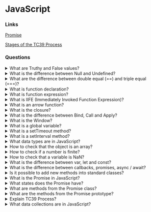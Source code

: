 # JavaScript

### Links

[Promise](https://developer.mozilla.org/en-US/docs/Web/JavaScript/Reference/Global_Objects/Promise)

[Stages of the TC39 Process](https://nitayneeman.com/posts/introducing-all-stages-of-the-tc39-process-in-ecmascript/)

### Questions

<details>
  <summary>What are Truthy and False values?</summary>

What are Truthy and False values?

Falsy values:

false, 0, “”, undefined, NaN

Truthy values:

Truthy values are everything except falsy values.

</details>

<details>
  <summary>What is the difference between Null and Undefined?</summary>

Undefined can be found in different ways. Such as for not setting value, accessing elements or proper which do not exist.

For null a value, we will have to set it.

</details>

<details>
  <summary>What are the difference between double equal (==) and triple equal (===)?</summary>

Triple(===) check the value and type both.

Double(==) convert type and after that compare values. At the time of converting and, comparing it follows its own rules.

</details>

<details>
  <summary>What is function declaration?</summary>

A function declaration creates a Function object. Each time when a fuction is called, it returns the value specified by the last executed return statement, or undefined if the end of the function body is reached. See functions for detailed information on functions.

Example:

    function name(param0, param1, /* …, */ paramN) {
      statements
    }

</details>

<details>
  <summary>What is function expression?</summary>

A function expression is very similar to, and has almost the same syntax as, a fuction declaration. The main difference between a fuction expression and a fuction declaration is the fuction name, which can be omitted in fuction expressions to create anonymous fuctions. A fuction expression can be used as an IIFE (Immediately Invoked Function Expression) which runs as soon as it is defined.

Example:

    const name = function (param0, param1, /* …, */ paramN) {
      statements
    }

</details>

<details>
  <summary>What is IIFE (Immediately Invoked Function Expression)?</summary>

It is type of fuction expression which runs as soon as it is defined.

Example:

    (function (){
      console.log('Hello World!')
    })()

    const myFunc = (function (name){
      return 'Hello ' + name
    })('World!')

</details>

<details>
  <summary>What is an arrow function?</summary>

An arrow function expression is a compact alterantive to a traditional function expression, but is limited and can't be used in all situations. There are differences between arrow fuctions and traditional fuctions, as well as some limitaitions:

- Arrow fuctions don't have their own bindings to this, arguments or super, and should not be used as methods.
- Arrow functions don't have access to the new.target keyword.
- Arrow functions aren't suitable for call, apply and bind methods, which generally rely on establishing a scope.
- Arrow fuctions cannot be used as constructors.
- Arrow fuctions cannot use yield, within its body.

Example:

    const name = (param0, param1, /* …, */ paramN) => {
      statements
    }

</details>

<details>
  <summary>What is the closure?</summary>

When we call or return a function inside of another method, they create a closed environment.

</details>

<details>
  <summary>What is the difference between Bind, Call and Apply?</summary>

If we have any method inside an object and we want to apply that to another one, in that case, we can use the Bind, Call and Apply method.

Firstly, Call: Need to call the Call method and send the object and parameters with separating a coma.

Secondly, Apply: It is possible to call the Applymethod and send the object and other parameters through an array.

Third, Bind: If it is needed to use a method, again and again, need to bind it with the new object. The bind creates a new function that will call the original one with context.

It is not possible to use Bind, Call and Apply with the arrow function.

</details>

<details>
  <summary>What is the Window?</summary>

A window is a global object that provides an interface for working with a DOM model of a document. It is possible to use the window object in each browser.

</details>

<details>
  <summary>What is a global variable?</summary>

A global variable is a variable that is available from any function.

</details>

<details>
  <summary>What is a setTimeout method?</summary>

The setTimeout method evaluates an expression or calls a function after a specified time.

</details>

<details>
  <summary>What is a setInterval method?</summary>

The setInterval method will continue calling the function until the interval would be active.

</details>

<details>
  <summary>What data types are in JavaScript?</summary>

The JavaScript language has two groups of data types: primitive data types and referential data types. The difference between the groups in access type. Primitive gets by value. Referential gets by link.
The data types: Number, BigInt, String, Boolean, null, undefined, Object, Symbol.

</details>

<details>
  <summary>How to check that the object is an array?</summary>

It is possible to check that object is an array by Array.isArray method or duck typing.

</details>

<details>
  <summary>How to check if a number is finite?</summary>

But they have a difference in behaviour. The global isFinite try to turn the string value into a number.

</details>

<details>
  <summary>How to check that a variable is NaN?</summary>

- isNaN - return true for NaN and undefined.
- Number.isNaN - return true only for NaN.
- NaN only one variable that is not equal itself.

</details>

<details>
  <summary>What is the difference between var, let and const?</summary>

- var has a function visibility area and pops up
- let, const has a block visibility area and not pop up
- const cannot be reset

</details>

<details>
  <summary>What is the difference between callbacks, promises, async / await?</summary>

All of them are ways for working with async functionality.

- Callback allows putting function that will run with the result of the async operation.
- Promises is a modern way of working with async functionality. A promise is an object that contains its state and is a microtask.
- Async / Await is syntax sugar that provides a more comfortable way to work with promises.

</details>

<details>
  <summary>Is it possible to add new methods into standard classes?</summary>

It is possible, but it is not good practice.

</details>

<details>
  <summary>What is the Promise in JavaScript?</summary>

A promise is an object that stores its state (pending, fulfilled, rejected). It is a more high-tech functionality for working with async code in JavaScript.

</details>

<details>
  <summary>What states does the Promise have?</summary>

- pending: initial state, neither fulfilled nor rejected.
- fulfilled: meaning that the operation was successful.
- rejected: meaning that the operation failed.

</details>

<details>
  <summary>What are methods from the Promise class?</summary>

- .resolve - cover value into success promise.
- .reject - cover value into error handler.
- .all - wait for all success promises or reject them if one has an error.
- .allSettled - returns all resolved and rejected Promises.
- .race - returns first success of failure promise.
- .any - returns any successful promise.

</details>

<details>
  <summary>What are the methods from the Promise prototype?</summary>

- then - set success and error handler.
- .catch - set error handler.
- .finaly - set a handler that is not dependent on the result (error or success).

</details>

<details>
  <summary>Explain TC39 Process?</summary>

This process is built from five stages, starting with stage zero. Any proposal for a change in the specification goes through these stages.

- Stage 0 (Strawperson):
  It represents an initial idea for adding or changing the specification.
- Stage 1 (Proposal):
  It describes a discrete problem or general need, suggests a shape of the solution and points out potential challenges.
- Stage 2 (Draft):
  It describes the syntax, semantics and APIs, although it can have 'todo' comments or placeholders. An experimental implementation should be runnable by a browser or a build-time transpiler.
- Stage 3 (Candidate):
  It is ready for feedback and refinements from implementations and users.
- Stage 4 (Finished):
  It indicates that the proposal is ready to be included in the latest draft of the specification - and be delivered with its next edition.

</details>

<details>
  <summary>What data collections are in JavaScript?</summary>

- The Map object holds key-value pairs and remembers the original insertion order of the keys.
- The WeakMap holds key/value pairs whose keys must be objects, with values of any arbitrary JavaScript type, and which does not create strong references to its keys.
- The Set object is collection of values. You can iterate its elements in insertion order. A value in a Set may only occur once; it is unique in the Set's collection.
- The WeekSet object is collection of objects. An object in the WeakSet may only occur once. It is unique in the WeakSet's collection, and objects are not enumerable.

</details>
